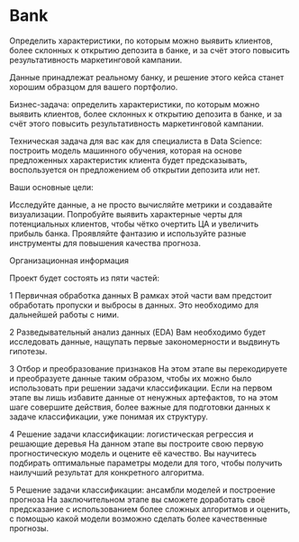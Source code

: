 # Bank
Определить характеристики, по которым можно выявить клиентов, более склонных к открытию депозита в банке, и за счёт этого повысить результативность маркетинговой кампании.

Данные принадлежат реальному банку, и решение этого кейса станет хорошим образцом для вашего портфолио.

Бизнес-задача: определить характеристики, по которым можно выявить клиентов, более склонных к открытию депозита в банке, и за счёт этого повысить результативность маркетинговой кампании.

Техническая задача для вас как для специалиста в Data Science: построить модель машинного обучения, которая на основе предложенных характеристик клиента будет предсказывать, воспользуется он предложением об открытии депозита или нет.

Ваши основные цели:

Исследуйте данные, а не просто вычисляйте метрики и создавайте визуализации.
Попробуйте выявить характерные черты для потенциальных клиентов, чтобы чётко очертить ЦА и увеличить прибыль банка.
Проявляйте фантазию и используйте разные инструменты для повышения качества прогноза.

Организационная информация

Проект будет состоять из пяти частей:

1 Первичная обработка данных
В рамках этой части вам предстоит обработать пропуски и выбросы в данных. Это необходимо для дальнейшей работы с ними.

2 Разведывательный анализ данных (EDA)
Вам необходимо будет исследовать данные, нащупать первые закономерности и выдвинуть гипотезы.

3 Отбор и преобразование признаков
На этом этапе вы перекодируете и преобразуете данные таким образом, чтобы их можно было использовать при решении задачи классификации. Если на первом этапе вы лишь избавите данные от ненужных артефактов, то на этом шаге совершите действия, более важные для подготовки данных к задаче классификации, уже понимая их структуру.

4 Решение задачи классификации: логистическая регрессия и решающие деревья
На данном этапе вы построите свою первую прогностическую модель и оцените её качество. Вы научитесь подбирать оптимальные параметры модели для того, чтобы получить наилучший результат для конкретного алгоритма.

5 Решение задачи классификации: ансамбли моделей и построение прогноза
На заключительном этапе вы сможете доработать своё предсказание с использованием более сложных алгоритмов и оценить, с помощью какой модели возможно сделать более качественные прогнозы.
